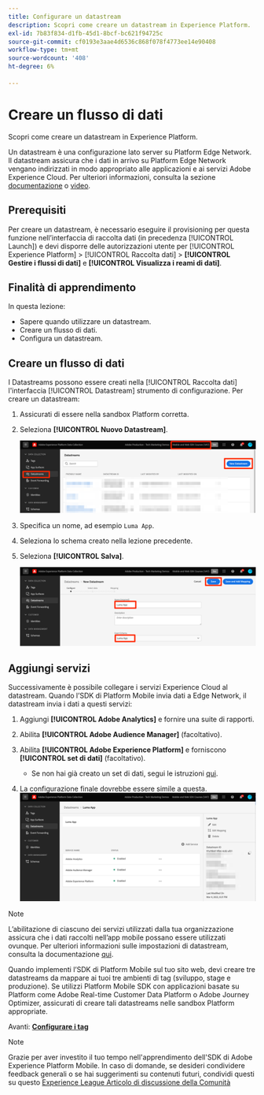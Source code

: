 ```yaml
---
title: Configurare un datastream
description: Scopri come creare un datastream in Experience Platform.
exl-id: 7b83f834-d1fb-45d1-8bcf-bc621f94725c
source-git-commit: cf0193e3aae4d6536c868f078f4773ee14e90408
workflow-type: tm+mt
source-wordcount: '408'
ht-degree: 6%

---
```


# Creare un flusso di dati

Scopri come creare un datastream in Experience Platform.

Un datastream è una configurazione lato server su Platform Edge Network.  Il datastream assicura che i dati in arrivo su Platform Edge Network vengano indirizzati in modo appropriato alle applicazioni e ai servizi Adobe Experience Cloud. Per ulteriori informazioni, consulta la sezione [documentazione](https://experienceleague.adobe.com/docs/experience-platform/edge/fundamentals/datastreams.html?lang=it) o [video](https://experienceleague.adobe.com/docs/platform-learn/data-collection/edge-network/configure-datastreams.html?lang=it).

## Prerequisiti

Per creare un datastream, è necessario eseguire il provisioning per questa funzione nell’interfaccia di raccolta dati (in precedenza [!UICONTROL Launch]) e devi disporre delle autorizzazioni utente per [!UICONTROL Experience Platform] > [!UICONTROL Raccolta dati] > **[!UICONTROL Gestire i flussi di dati]** e **[!UICONTROL Visualizza i reami di dati]**.

## Finalità di apprendimento

In questa lezione:

* Sapere quando utilizzare un datastream.
* Creare un flusso di dati.
* Configura un datastream.

## Creare un flusso di dati

I Datastreams possono essere creati nella [!UICONTROL Raccolta dati] l&#39;interfaccia [!UICONTROL Datastream] strumento di configurazione. Per creare un datastream:

1. Assicurati di essere nella sandbox Platform corretta.
1. Seleziona **[!UICONTROL Nuovo Datastream]**.

   ![home di datastreams](assets/mobile-datastream-new.png)

1. Specifica un nome, ad esempio `Luma App`.
1. Seleziona lo schema creato nella lezione precedente.
1. Seleziona **[!UICONTROL Salva]**.

   ![nuovi datastreams](assets/mobile-datastream-name.png)


## Aggiungi servizi

Successivamente è possibile collegare i servizi Experience Cloud al datastream. Quando l’SDK di Platform Mobile invia dati a Edge Network, il datastream invia i dati a questi servizi:

1. Aggiungi **[!UICONTROL Adobe Analytics]** e fornire una suite di rapporti.

1. Abilita **[!UICONTROL Adobe Audience Manager]** (facoltativo).

1. Abilita **[!UICONTROL Adobe Experience Platform]** e forniscono **[!UICONTROL set di dati]** (facoltativo).
   * Se non hai già creato un set di dati, segui le istruzioni [qui](platform.md).

1. La configurazione finale dovrebbe essere simile a questa.
   ![impostazioni di datastream](assets/mobile-datastream-settings.png)


>[!NOTE]
>
>L’abilitazione di ciascuno dei servizi utilizzati dalla tua organizzazione assicura che i dati raccolti nell’app mobile possano essere utilizzati ovunque. Per ulteriori informazioni sulle impostazioni di datastream, consulta la documentazione [qui](https://experienceleague.adobe.com/docs/experience-platform/edge/fundamentals/datastreams.html#adobe-experience-platform-settings).

Quando implementi l’SDK di Platform Mobile sul tuo sito web, devi creare tre datastreams da mappare ai tuoi tre ambienti di tag (sviluppo, stage e produzione). Se utilizzi Platform Mobile SDK con applicazioni basate su Platform come Adobe Real-time Customer Data Platform o Adobe Journey Optimizer, assicurati di creare tali datastreams nelle sandbox Platform appropriate.

Avanti: **[Configurare i tag](configure-tags.md)**

>[!NOTE]
>
>Grazie per aver investito il tuo tempo nell&#39;apprendimento dell&#39;SDK di Adobe Experience Platform Mobile. In caso di domande, se desideri condividere feedback generali o se hai suggerimenti su contenuti futuri, condividi questi su questo [Experience League Articolo di discussione della Comunità](https://experienceleaguecommunities.adobe.com/t5/adobe-experience-platform-launch/tutorial-discussion-implement-adobe-experience-cloud-in-mobile/td-p/443796)
